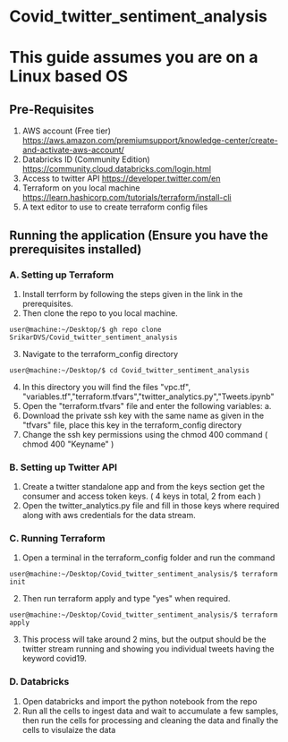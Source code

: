 # Covid_twitter_sentiment_analysis

# This guide assumes you are on a Linux based OS

## Pre-Requisites
1. AWS account (Free tier) https://aws.amazon.com/premiumsupport/knowledge-center/create-and-activate-aws-account/
2. Databricks ID (Community Edition) https://community.cloud.databricks.com/login.html
3. Access to twitter API https://developer.twitter.com/en
4. Terraform on you local machine https://learn.hashicorp.com/tutorials/terraform/install-cli
5. A text editor to use to create terraform config files

## Running the application (Ensure you have the prerequisites installed)


### A. Setting up Terraform
  1. Install terrform by following the steps given in the link in the prerequisites.
  2. Then clone the repo to you local machine.
  ```console
user@machine:~/Desktop/$ gh repo clone SrikarDVS/Covid_twitter_sentiment_analysis
```
  3. Navigate to the terraform_config directory
```console
user@machine:~/Desktop/$ cd Covid_twitter_sentiment_analysis
```
  4. In this directory you will find the files "vpc.tf", "variables.tf","terraform.tfvars","twitter_analytics.py","Tweets.ipynb"
  5. Open the "terraform.tfvars" file and enter the following variables:
    a. 
  6. Download the private ssh key with the same name as given in the "tfvars" file, place this key in the terraform_config directory
  7. Change the ssh key permissions using the chmod 400 command ( chmod 400 "Keyname" )
  
### B. Setting up Twitter API
  1. Create a twitter standalone app and from the keys section get the consumer and access token keys. ( 4 keys in total, 2 from each )
  2. Open the twitter_analytics.py file and fill in those keys where required along with aws credentials for the data stream.
  
### C. Running Terraform
  1. Open a terminal in the terraform_config folder and run the command  
```console
user@machine:~/Desktop/Covid_twitter_sentiment_analysis/$ terraform init 
```
  2. Then run terraform apply and type "yes" when required.
```console
user@machine:~/Desktop/Covid_twitter_sentiment_analysis/$ terraform apply
``` 
  3. This process will take around 2 mins, but the output should be the twitter stream running and showing you individual tweets having the keyword covid19.
  
### D. Databricks
  1. Open databricks and import the python notebook from the repo
  2. Run all the cells to ingest data and wait to accumulate a few samples, then run the cells for processing and cleaning the data and finally the cells to visulaize the data

